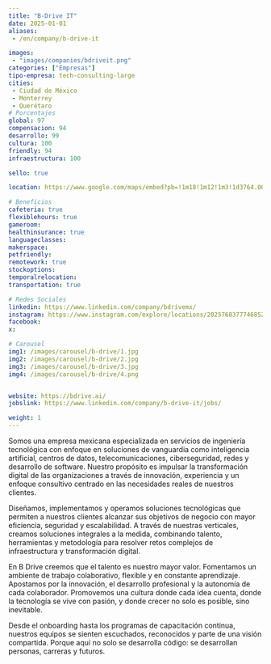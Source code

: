 ```yaml
---
title: "B-Drive IT"
date: 2025-01-01
aliases:
 - /en/company/b-drive-it

images:
 - "images/companies/bdriveit.png"
categories: ["Empresas"]
tipo-empresa: tech-consulting-large
cities: 
 - Ciudad de México
 - Monterrey 
 - Querétaro 
# Porcentajes  
global: 97
compensacion: 94
desarrollo: 99
cultura: 100
friendly: 94
infraestructura: 100 

sello: true

location: https://www.google.com/maps/embed?pb=!1m18!1m12!1m3!1d3764.008765367965!2d-99.18486932108848!3d19.36877313521968!2m3!1f0!2f0!3f0!3m2!1i1024!2i768!4f13.1!3m3!1m2!1s0x85d1ff8ed89c7d3f%3A0x48c6796102460fb4!2sB%20Drive%20IT%2C%20S.A.%20De%20C.V.!5e0!3m2!1ses!2smx!4v1751483225281!5m2!1ses!2smx

# Beneficios
cafeteria: true
flexiblehours: true
gameroom: 
healthinsurance: true
languageclasses: 
makerspace: 
petfriendly: 
remotework: true
stockoptions: 
temporalrelocation: 
transportation: true

# Redes Sociales
linkedin: https://www.linkedin.com/company/bdrivemx/
instagram: https://www.instagram.com/explore/locations/2025768377746852/b-drive/
facebook: 
x: 

# Carousel
img1: /images/carousel/b-drive/1.jpg
img2: /images/carousel/b-drive/2.jpg
img3: /images/carousel/b-drive/3.jpg
img4: /images/carousel/b-drive/4.png


website: https://bdrive.ai/
jobslink: https://www.linkedin.com/company/b-drive-it/jobs/

weight: 1
---
```


Somos una empresa mexicana especializada en servicios de ingeniería tecnológica con enfoque en soluciones de vanguardia como inteligencia artificial, centros de datos, telecomunicaciones, ciberseguridad, redes y desarrollo de software. Nuestro propósito es impulsar la transformación digital de las organizaciones a través de innovación, experiencia y un enfoque consultivo centrado en las necesidades reales de nuestros clientes.

Diseñamos, implementamos y operamos soluciones tecnológicas que permiten a nuestros clientes alcanzar sus objetivos de negocio con mayor eficiencia, seguridad y escalabilidad. 
A través de nuestras verticales, creamos soluciones integrales a la medida, combinando talento, herramientas y metodología para resolver retos complejos de infraestructura y transformación digital.

En B Drive creemos que el talento es nuestro mayor valor. Fomentamos un ambiente de trabajo colaborativo, flexible y en constante aprendizaje. Apostamos por la innovación, el desarrollo profesional y la autonomía de cada colaborador. Promovemos una cultura donde cada idea cuenta, donde la tecnología se vive con pasión, y donde crecer no solo es posible, sino inevitable.

Desde el onboarding hasta los programas de capacitación continua, nuestros equipos se sienten escuchados, reconocidos y parte de una visión compartida. Porque aquí no solo se desarrolla código: se desarrollan personas, carreras y futuros.